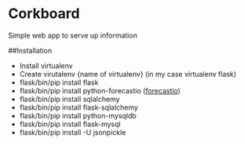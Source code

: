 Corkboard
=========
Simple web app to serve up information

##Installation
- Install virtualenv
- Create virutalenv {name of virtualenv} (in my case virtualenv flask) 
- flask/bin/pip install flask
- flask/bin/pip install python-forecastio ([forecastio](https://github.com/ZeevG/python-forcast.io))
- flask/bin/pip install sqlalchemy
- flask/bin/pip install flask-sqlalchemy
- flask/bin/pip install python-mysqldb
- flask/bin/pip install flask-mysql
- flask/bin/pip install -U jsonpickle